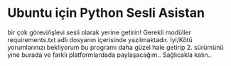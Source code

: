 # Ubuntu için Python Sesli Asistan
bir çok görevi/işlevi sesli olarak yerine getirin!
Gerekli modüller requirements.txt adlı dosyanın içerisinde yazılmaktadır.
İyi/Kötü yorumlarınızı bekliyorum bu programı daha güzel hale getirip 2. sürümünü yine burada ve farklı platformlardada paylaşacağım..
Sağlıcakla kalın..

